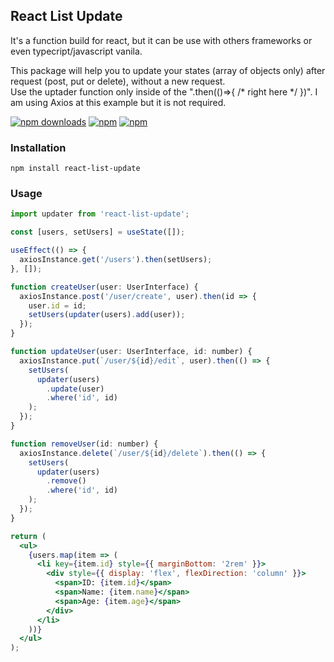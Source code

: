 ## React List Update

<p>It's a function build for react, but it can be use with others frameworks or even typecript/javascript vanila.</p>
<p>
This package will help you to update your states (array of objects only) after request (post, put or delete), without a new request.<br/>
Use the uptader function only inside of the ".then(()=>{ /* right here */ })". I am using Axios at this example but it is not required.
</p>

[![npm downloads](https://img.shields.io/npm/dm/react-list-update.svg?style=for-the-badge)](https://www.npmjs.com/package/react-list-update)
[![npm](https://img.shields.io/npm/dt/react-list-update.svg?style=for-the-badge)](https://www.npmjs.com/package/react-list-update)
[![npm](https://img.shields.io/npm/l/react-list-update?style=for-the-badge)](https://github.com/userdansilva/react-list-update/blob/main/LICENSE)

### Installation

    npm install react-list-update

### Usage

```jsx
import updater from 'react-list-update';

const [users, setUsers] = useState([]);

useEffect(() => {
  axiosInstance.get('/users').then(setUsers);
}, []);

function createUser(user: UserInterface) {
  axiosInstance.post('/user/create', user).then(id => {
    user.id = id;
    setUsers(updater(users).add(user));
  });
}

function updateUser(user: UserInterface, id: number) {
  axiosInstance.put(`/user/${id}/edit`, user).then(() => {
    setUsers(
      updater(users)
        .update(user)
        .where('id', id)
    );
  });
}

function removeUser(id: number) {
  axiosInstance.delete(`/user/${id}/delete`).then(() => {
    setUsers(
      updater(users)
        .remove()
        .where('id', id)
    );
  });
}

return (
  <ul>
    {users.map(item => (
      <li key={item.id} style={{ marginBottom: '2rem' }}>
        <div style={{ display: 'flex', flexDirection: 'column' }}>
          <span>ID: {item.id}</span>
          <span>Name: {item.name}</span>
          <span>Age: {item.age}</span>
        </div>
      </li>
    ))}
  </ul>
);
```
